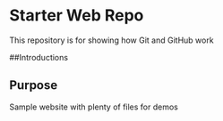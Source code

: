 # Starter Web Repo

This repository is for showing how Git and GitHub work

##Introductions

## Purpose

Sample website with plenty of files for demos